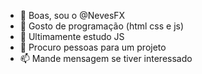 - 👋 Boas, sou o @NevesFX
- 👀 Gosto de programação (html css e js)
- 🌱 Ultimamente estudo JS
- 💞️ Procuro pessoas para um projeto
- 📫 Mande mensagem se tiver interessado

